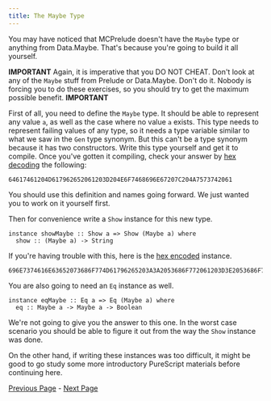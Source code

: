 ```yaml
---
title: The Maybe Type
---
```


You may have noticed that MCPrelude doesn't have the `Maybe` type or anything
from Data.Maybe.  That's because you're going to build it all yourself.

**IMPORTANT**
Again, it is imperative that you DO NOT CHEAT.  Don't look at any of the `Maybe`
stuff from Prelude or Data.Maybe.  Don't do it.  Nobody is forcing you to do
these exercises, so you should try to get the maximum possible benefit.
**IMPORTANT**

First of all, you need to define the `Maybe` type. It should be able to
represent any value `a`, as well as the case where no value `a` exists. This
type needs to represent failing values of any type, so it needs a type variable
similar to what we saw in the `Gen` type synonym. But this can't be a type
synonym because it has two constructors. Write this type yourself and get it to
compile. Once you've gotten it compiling, check your answer by [hex
decoding](http://www.convertstring.com/EncodeDecode/HexDecode) the following:

    64617461204D617962652061203D204E6F7468696E67207C204A7573742061

You should use this definition and names going forward.  We just wanted you to
work on it yourself first.

Then for convenience write a `Show` instance for this new type.

    instance showMaybe :: Show a => Show (Maybe a) where
      show :: (Maybe a) -> String

If you're having trouble with this, here is the [hex
encoded](http://www.convertstring.com/EncodeDecode/HexDecode) instance.

    696E7374616E63652073686F774D61796265203A3A2053686F772061203D3E2053686F7720284D617962652061292077686572650D0A202073686F77203A3A20284D61796265206129202D3E20537472696E670D0A202073686F77204E6F7468696E67203D20224E6F7468696E67220D0A202073686F7720284A757374206129203D20224A7573742022203C3E2073686F772061

You are also going to need an `Eq` instance as well.

    instance eqMaybe :: Eq a => Eq (Maybe a) where
      eq :: Maybe a -> Maybe a -> Boolean

We're not going to give you the answer to this one.  In the worst case
scenario you should be able to figure it out from the way the `Show` instance
was done.

On the other hand, if writing these instances was too difficult, it might be
good to go study some more introductory PureScript materials before continuing
here.

[Previous Page](set2.html) - [Next Page](ex2-2.html)
